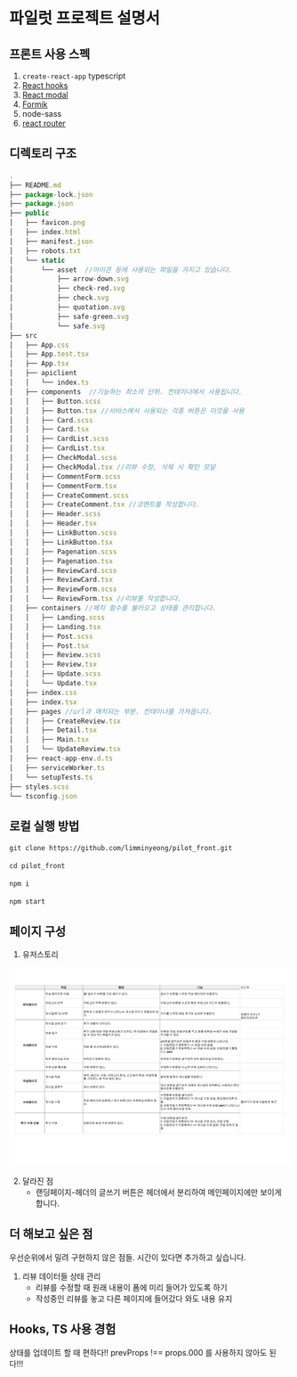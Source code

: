 # 파일럿 프로젝트 설명서
## 프론트 사용 스펙

1. `create-react-app` typescript
2. [React hooks](https://ko.reactjs.org/docs/hooks-overview.html)
3. [React modal](http://reactcommunity.org/react-modal/)
4. [Formik](https://jaredpalmer.com/formik/)
5. node-sass
6. [react router](https://github.com/ReactTraining/react-router#readme)

## 디렉토리 구조

```javascript
.
├── README.md
├── package-lock.json
├── package.json
├── public
│   ├── favicon.png
│   ├── index.html
│   ├── manifest.json
│   ├── robots.txt
│   └── static
│       └── asset  //아이콘 등에 사용되는 파일을 가지고 있습니다.
│           ├── arrow-down.svg
│           ├── check-red.svg
│           ├── check.svg
│           ├── quotation.svg
│           ├── safe-green.svg
│           └── safe.svg
├── src
│   ├── App.css
│   ├── App.test.tsx
│   ├── App.tsx
│   ├── apiclient
│   │   └── index.ts
│   ├── components  //기능하는 최소의 단위. 컨테이너에서 사용됩니다.
│   │   ├── Button.scss
│   │   ├── Button.tsx //서비스에서 사용되는 각종 버튼은 이것을 사용
│   │   ├── Card.scss
│   │   ├── Card.tsx
│   │   ├── CardList.scss
│   │   ├── CardList.tsx
│   │   ├── CheckModal.scss
│   │   ├── CheckModal.tsx //리뷰 수정, 삭제 시 확인 모달
│   │   ├── CommentForm.scss
│   │   ├── CommentForm.tsx
│   │   ├── CreateComment.scss
│   │   ├── CreateComment.tsx //코멘트를 작성합니다.
│   │   ├── Header.scss
│   │   ├── Header.tsx
│   │   ├── LinkButton.scss
│   │   ├── LinkButton.tsx
│   │   ├── Pagenation.scss
│   │   ├── Pagenation.tsx
│   │   ├── ReviewCard.scss
│   │   ├── ReviewCard.tsx
│   │   ├── ReviewForm.scss
│   │   └── ReviewForm.tsx //리뷰를 작성합니다.
│   ├── containers //페치 함수를 불러오고 상태를 관리합니다.
│   │   ├── Landing.scss
│   │   ├── Landing.tsx
│   │   ├── Post.scss
│   │   ├── Post.tsx
│   │   ├── Review.scss
│   │   ├── Review.tsx
│   │   ├── Update.scss
│   │   └── Update.tsx
│   ├── index.css
│   ├── index.tsx
│   ├── pages //url과 매치되는 부분. 컨테이너를 가져옵니다.
│   │   ├── CreateReview.tsx
│   │   ├── Detail.tsx
│   │   ├── Main.tsx
│   │   └── UpdateReview.tsx
│   ├── react-app-env.d.ts
│   ├── serviceWorker.ts
│   └── setupTests.ts
├── styles.scss
└── tsconfig.json

```


## 로컬 실행 방법
```
git clone https://github.com/limminyeong/pilot_front.git

cd pilot_front

npm i

npm start
```

## 페이지 구성

1. 유저스토리

<img src="public/static/asset/userstory.jpg" alt="유저스토리"/>

2. 달라진 점
    * 랜딩페이지-헤더의 글쓰기 버튼은 헤더에서 분리하여 메인페이지에만 보이게 합니다. 

## 더 해보고 싶은 점

우선순위에서 밀려 구현하지 않은 점들. 시간이 있다면 추가하고 싶습니다.

1. 리뷰 데이터들 상태 관리
    * 리뷰를 수정할 때 원래 내용이 폼에 미리 들어가 있도록 하기
    * 작성중인 리뷰를 놓고 다른 페이지에 들어갔다 와도 내용 유지


## Hooks, TS 사용 경험

상태를 업데이트 할 때 편하다!!
prevProps !== props.000 를 사용하지 않아도 된다!!!